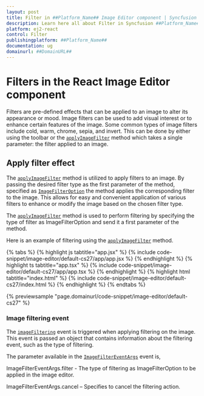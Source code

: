 ```yaml
---
layout: post
title: Filter in ##Platform_Name## Image Editor component | Syncfusion
description: Learn here all about Filter in Syncfusion ##Platform_Name## Image Editor component of Syncfusion Essential JS 2 and more.
platform: ej2-react
control: Filter 
publishingplatform: ##Platform_Name##
documentation: ug
domainurl: ##DomainURL##
---
```


# Filters in the React Image Editor component

Filters are pre-defined effects that can be applied to an image to alter its appearance or mood. Image filters can be used to add visual interest or to enhance certain features of the image. Some common types of image filters include cold, warm, chrome, sepia, and invert. This can be done by either using the toolbar or the [`applyImageFilter`](https://helpej2.syncfusion.com/react/documentation/api/image-editor/#applyimagefilter) method which takes a single parameter: the filter applied to an image.

## Apply filter effect

The [`applyImageFilter`](https://helpej2.syncfusion.com/react/documentation/api/image-editor/#applyimagefilter) method is utilized to apply filters to an image. By passing the desired filter type as the first parameter of the method, specified as [`ImageFilterOption`](https://ej2.syncfusion.com/react/documentation/api/image-editor/imageFilterOption/) the method applies the corresponding filter to the image. This allows for easy and convenient application of various filters to enhance or modify the image based on the chosen filter type.

The [`applyImageFilter`](https://helpej2.syncfusion.com/react/documentation/api/image-editor/#applyimagefilter) method is used to perform filtering by specifying the type of filter as ImageFilterOption and send it a first parameter of the method. 

Here is an example of filtering using the [`applyImageFilter`](https://helpej2.syncfusion.com/react/documentation/api/image-editor/#applyimagefilter) method.

{% tabs %}
{% highlight js tabtitle="app.jsx" %}
{% include code-snippet/image-editor/default-cs27/app/app.jsx %}
{% endhighlight %}
{% highlight ts tabtitle="app.tsx" %}
{% include code-snippet/image-editor/default-cs27/app/app.tsx %}
{% endhighlight %}
{% highlight html tabtitle="index.html" %}
{% include code-snippet/image-editor/default-cs27/index.html %}
{% endhighlight %}
{% endtabs %}
        
{% previewsample "page.domainurl/code-snippet/image-editor/default-cs27" %}

### Image filtering event 

The [`imageFiltering`](https://helpej2.syncfusion.com/react/documentation/api/image-editor/#imagefiltering) event is triggered when applying filtering on the image. This event is passed an object that contains information about the filtering event, such as the type of filtering. 

The parameter available in the [`ImageFilterEventArgs`](https://helpej2.syncfusion.com/react/documentation/api/image-editor/imageFilterEventArgs/) event is, 

ImageFilterEventArgs.filter - The type of filtering as ImageFilterOption to be applied in the image editor. 

ImageFilterEventArgs.cancel – Specifies to cancel the filtering action. 